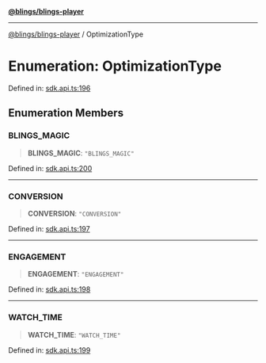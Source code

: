 [**@blings/blings-player**](../README.md)

***

[@blings/blings-player](../globals.md) / OptimizationType

# Enumeration: OptimizationType

Defined in: [sdk.api.ts:196](https://bitbucket.org/blingsio/player/src/e9d4e5a1bf54c48bcb6663f1308cce3af89efa76/src/SDK/sdk.api.ts#lines-196)

## Enumeration Members

### BLINGS\_MAGIC

> **BLINGS\_MAGIC**: `"BLINGS_MAGIC"`

Defined in: [sdk.api.ts:200](https://bitbucket.org/blingsio/player/src/e9d4e5a1bf54c48bcb6663f1308cce3af89efa76/src/SDK/sdk.api.ts#lines-200)

***

### CONVERSION

> **CONVERSION**: `"CONVERSION"`

Defined in: [sdk.api.ts:197](https://bitbucket.org/blingsio/player/src/e9d4e5a1bf54c48bcb6663f1308cce3af89efa76/src/SDK/sdk.api.ts#lines-197)

***

### ENGAGEMENT

> **ENGAGEMENT**: `"ENGAGEMENT"`

Defined in: [sdk.api.ts:198](https://bitbucket.org/blingsio/player/src/e9d4e5a1bf54c48bcb6663f1308cce3af89efa76/src/SDK/sdk.api.ts#lines-198)

***

### WATCH\_TIME

> **WATCH\_TIME**: `"WATCH_TIME"`

Defined in: [sdk.api.ts:199](https://bitbucket.org/blingsio/player/src/e9d4e5a1bf54c48bcb6663f1308cce3af89efa76/src/SDK/sdk.api.ts#lines-199)
